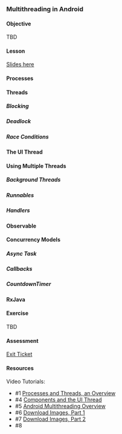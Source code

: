 ### Multithreading in Android

#### Objective

TBD

#### Lesson

[Slides here](https://docs.google.com/presentation/d/1CTUlfE41tgwUspWus_p8MfjmBU9ahmtcG8F5Ko9cD00/edit?usp=sharing)

#### Processes

#### Threads

##### Blocking

##### Deadlock

##### Race Conditions

#### The UI Thread

#### Using Multiple Threads

##### Background Threads

##### Runnables

##### Handlers

#### Observable

#### Concurrency Models

##### Async Task

##### Callbacks

##### CountdownTimer

#### RxJava

#### Exercise

TBD

#### Assessment

[Exit Ticket]()

#### Resources
Video Tutorials:
* #1 [Processes and Threads, an Overview](https://www.youtube.com/watch?v=IcIFJ5V3Ibg)
* #4 [Components and the UI Thread](https://www.youtube.com/watch?v=A0PAhoHzlsQ)
* #5 [Android Multithreading Overview](https://www.youtube.com/watch?v=lznss-0gEHU)
* #6 [Download Images, Part 1](https://www.youtube.com/watch?v=8KceLnd-gBc)
* #7 [Download Images, Part 2](https://www.youtube.com/watch?v=g-NqhejbQsQ)
* #8 []()
